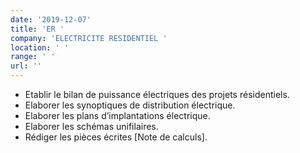 ```yaml
---
date: '2019-12-07'
title: 'ER '
company: 'ELECTRICITE RESIDENTIEL '
location: ' '
range: ' '
url: ''
---
```


- Etablir le bilan de puissance électriques des projets résidentiels.
- Elaborer les synoptiques de distribution électrique.
- Elaborer les plans d’implantations électrique.
- Elaborer les schémas unifilaires.
- Rédiger les pièces écrites [Note de calculs].

